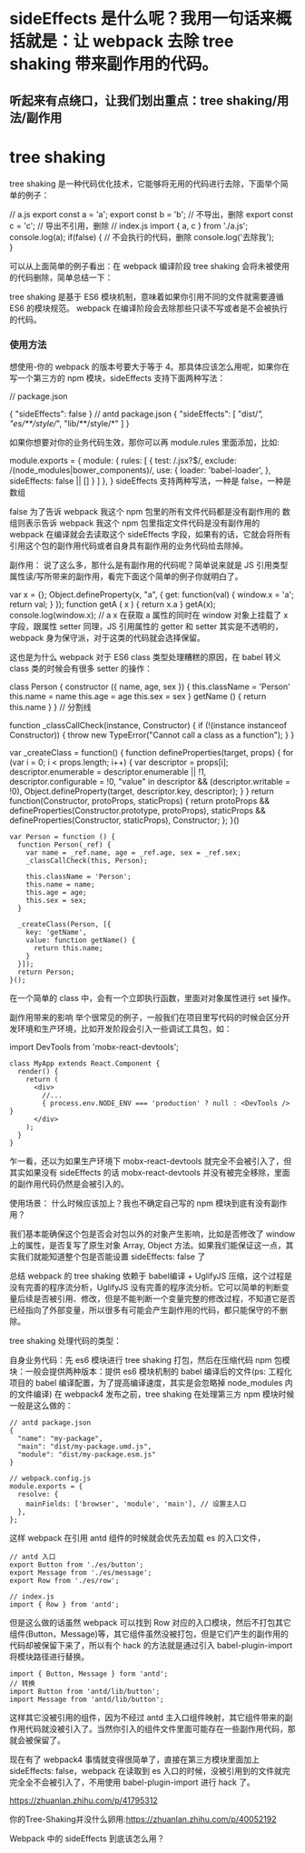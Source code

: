 
# sideEffects 是什么呢？我用一句话来概括就是：让 webpack 去除 tree shaking 带来副作用的代码。

## 听起来有点绕口，让我们划出重点：tree shaking/用法/副作用

# tree shaking
tree shaking 是一种代码优化技术，它能够将无用的代码进行去除，下面举个简单的例子：

  // a.js
  export const a = 'a';
  export const b = 'b';    // 不导出，删除
  export const c = 'c';    // 导出不引用，删除
  // index.js 
  import { a, c } from './a.js'; 
  console.log(a);
  if(false) {             // 不会执行的代码，删除
    console.log('去除我');  
  }

可以从上面简单的例子看出：在 webpack 编译阶段 tree shaking 会将未被使用的代码删除，简单总结一下：

tree shaking 是基于 ES6 模块机制，意味着如果你引用不同的文件就需要遵循 ES6 的模块规范。
webpack 在编译阶段会去除那些只读不写或者是不会被执行的代码。

### 使用方法

想使用-你的 webpack 的版本号要大于等于 4。那具体应该怎么用呢，如果你在写一个第三方的 npm 模块，sideEffects 支持下面两种写法：

  // package.json

  {
      "sideEffects": false
  }
  // antd package.json
  {
    "sideEffects": [
      "dist/*",
      "es/**/style/*",
      "lib/**/style/*"
    ]
  }
  
如果你想要对你的业务代码生效，那你可以再 module.rules 里面添加，比如:

  module.exports = {
    module: {
      rules: [
        {
          test: /\.jsx?$/,
          exclude: /(node_modules|bower_components)/,
          use: {
            loader: 'babel-loader',
          },
          sideEffects: false || []
        }
      ]
    },
  }
sideEffects 支持两种写法，一种是 false，一种是数组

false 为了告诉 webpack 我这个 npm 包里的所有文件代码都是没有副作用的
数组则表示告诉 webpack 我这个 npm 包里指定文件代码是没有副作用的
webpack 在编译就会去读取这个 sideEffects 字段，如果有的话，它就会将所有引用这个包的副作用代码或者自身具有副作用的业务代码给去除掉。

副作用：
说了这么多，那什么是有副作用的代码呢？简单说来就是 JS 引用类型属性读/写所带来的副作用，看完下面这个简单的例子你就明白了。

  var x = {};
  Object.defineProperty(x, "a", {
      get: function(val) {
          window.x = 'a';
          return val;
      }
  });
  function getA ( x ) {
      return x.a
  }
  getA(x);
  console.log(window.x);     // a
x 在获取 a 属性的同时在 window 对象上挂载了 x 字段，跟属性 setter 同理，JS 引用属性的 getter 和 setter 其实是不透明的，webpack 身为保守派，对于这类的代码就会选择保留。

这也是为什么 webpack 对于 ES6 class 类型处理糟糕的原因，在 babel 转义 class 类的时候会有很多 setter 的操作：

  class Person {
    constructor ({ name, age, sex }) {
      this.className = 'Person'
      this.name = name
      this.age = age
      this.sex = sex
    }
    getName () {
      return this.name
    }
  }
// 分割线

  function _classCallCheck(instance, Constructor) { if (!(instance instanceof Constructor)) { throw new TypeError("Cannot call a class as a function"); } }

  var _createClass = function() {
    function defineProperties(target, props) {
      for (var i = 0; i < props.length; i++) {
        var descriptor = props[i];
        descriptor.enumerable = descriptor.enumerable || !1, descriptor.configurable = !0,
        "value" in descriptor && (descriptor.writable = !0), Object.defineProperty(target, descriptor.key, descriptor);
      }
    }
    return function(Constructor, protoProps, staticProps) {
      return protoProps && defineProperties(Constructor.prototype, protoProps), staticProps && defineProperties(Constructor, staticProps),
      Constructor;
    };
  }()

    var Person = function () {
      function Person(_ref) {
        var name = _ref.name, age = _ref.age, sex = _ref.sex;
        _classCallCheck(this, Person);

        this.className = 'Person';
        this.name = name;
        this.age = age;
        this.sex = sex;
      }

      _createClass(Person, [{
        key: 'getName',
        value: function getName() {
          return this.name;
        }
      }]);
      return Person;
    }();

在一个简单的 class 中，会有一个立即执行函数，里面对对象属性进行 set 操作。

副作用带来的影响
举个很常见的例子，一般我们在项目里写代码的时候会区分开发环境和生产环境，比如开发阶段会引入一些调试工具包，如：


  import DevTools from 'mobx-react-devtools';
  
    class MyApp extends React.Component {
      render() {
        return (
          <div>
            //...
            { process.env.NODE_ENV === 'production' ? null : <DevTools /> }
          </div>
        );
      }
    }

乍一看，还以为如果生产环境下 mobx-react-devtools 就完全不会被引入了，但其实如果没有 sideEffects 的话 mobx-react-devtools 并没有被完全移除，里面的副作用代码仍然是会被引入的。

使用场景：
什么时候应该加上？我也不确定自己写的 npm 模块到底有没有副作用？

我们基本能确保这个包是否会对包以外的对象产生影响，比如是否修改了 window 上的属性，是否复写了原生对象 Array, Object 方法。如果我们能保证这一点，其实我们就能知道整个包是否能设置 sideEffects: false 了

总结
webpack 的 tree shaking 依赖于 babel编译 + UglifyJS 压缩，这个过程是没有完善的程序流分析，UglifyJS 没有完善的程序流分析。它可以简单的判断变量后续是否被引用、修改，但是不能判断一个变量完整的修改过程，不知道它是否已经指向了外部变量，所以很多有可能会产生副作用的代码，都只能保守的不删除。

tree shaking 处理代码的类型：

自身业务代码：先 es6 模块进行 tree shaking 打包，然后在压缩代码
npm 包模块：一般会提供两种版本：提供 es6 模块机制的 babel 编译后的文件(ps: 工程化项目的 babel 编译配置，为了提高编译速度，其实是会忽略掉 node_modules 内的文件编译)
在 webpack4 发布之前，tree shaking 在处理第三方 npm 模块时候一般是这么做的：

    // antd package.json
    {
      "name": "my-package",
      "main": "dist/my-package.umd.js",
      "module": "dist/my-package.esm.js"
    }

    // webpack.config.js
    module.exports = {
      resolve: {
        mainFields: ['browser', 'module', 'main'], // 设置主入口
      },
    };
这样 webpack 在引用 antd 组件的时候就会优先去加载 es 的入口文件，

    // antd 入口
    export Button from './es/button';
    export Message from './es/message';
    export Row from './es/row';

    // index.js
    import { Row } from 'antd';
但是这么做的话虽然 webpack 可以找到 Row 对应的入口模块，然后不打包其它组件(Button，Message)等，其它组件虽然没被打包，但是它们产生的副作用的代码却被保留下来了，所以有个 hack 的方法就是通过引入 babel-plugin-import 将模块路径进行替换。

    import { Button, Message } form 'antd';
    // 转换
    import Button from 'antd/lib/button';
    import Message from 'antd/lib/button';
    
这样其它没被引用的组件，因为不经过 antd 主入口组件映射，其它组件带来的副作用代码就没被引入了。当然你引入的组件文件里面可能存在一些副作用代码，那就会被保留了。

现在有了 webpack4 事情就变得很简单了，直接在第三方模块里面加上 sideEffects: false，webpack 在读取到 es 入口的时候，没被引用到的文件就完完全全不会被引入了，不用使用 babel-plugin-import 进行 hack 了。

https://zhuanlan.zhihu.com/p/41795312

你的Tree-Shaking并没什么卵用:https://zhuanlan.zhihu.com/p/40052192

Webpack 中的 sideEffects 到底该怎么用？